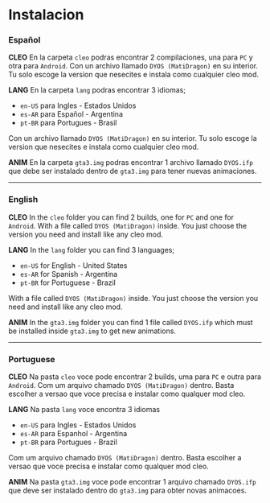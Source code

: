 # Instalacion

### Español

**CLEO**
En la carpeta `cleo` podras encontrar 2 compilaciones, una para `PC` y otra para `Android`.
Con un archivo llamado `DYOS (MatiDragon)` en su interior. Tu solo escoge la version que nesecites e instala como cualquier cleo mod.

**LANG**
En la carpeta `lang` podras encontrar 3 idiomas;

 * `en-US` para Ingles - Estados Unidos
 * `es-AR` para Español - Argentina
 * `pt-BR` para Portugues - Brasil

Con un archivo llamado `DYOS (MatiDragon)` en su interior. Tu solo escoge la version que nesecites e instala como cualquier cleo mod.

**ANIM**
En la carpeta `gta3.img` podras encontrar 1 archivo llamado `DYOS.ifp` que debe ser instalado dentro de `gta3.img` para tener nuevas animaciones.

---

### English

**CLEO**
In the `cleo` folder you can find 2 builds, one for `PC` and one for `Android`.
With a file called `DYOS (MatiDragon)` inside. You just choose the version you need and install like any cleo mod.

**LANG**
In the `lang` folder you can find 3 languages;

 * `en-US` for English - United States
 * `es-AR` for Spanish - Argentina
 * `pt-BR` for Portuguese - Brazil

With a file called `DYOS (MatiDragon)` inside. You just choose the version you need and install like any cleo mod.

**ANIM**
In the `gta3.img` folder you can find 1 file called `DYOS.ifp` which must be installed inside `gta3.img` to get new animations.

---

### Portuguese

**CLEO**
Na pasta `cleo` voce pode encontrar 2 builds, uma para `PC` e outra para `Android`.
Com um arquivo chamado `DYOS (MatiDragon)` dentro. Basta escolher a versao que voce precisa e instalar como qualquer mod cleo.

**LANG**
Na pasta `lang` voce encontra 3 idiomas

* `en-US` para Ingles - Estados Unidos
* `es-AR` para Espanhol - Argentina
* `pt-BR` para Portugues - Brazil

Com um arquivo chamado `DYOS (MatiDragon)` dentro. Basta escolher a versao que voce precisa e instalar como qualquer mod cleo.

**ANIM**
Na pasta `gta3.img` voce pode encontrar 1 arquivo chamado `DYOS.ifp` que deve ser instalado dentro do `gta3.img` para obter novas animacoes.